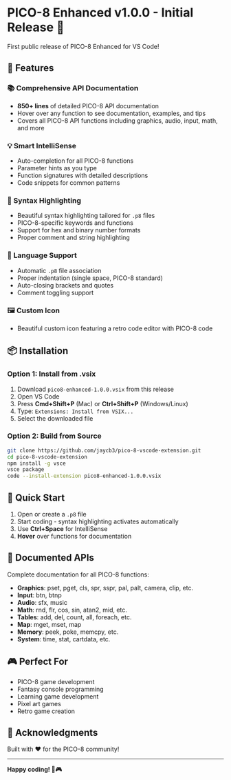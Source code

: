 # PICO-8 Enhanced v1.0.0 - Initial Release 🎉

First public release of PICO-8 Enhanced for VS Code!

## 🌟 Features

### 📚 Comprehensive API Documentation
- **850+ lines** of detailed PICO-8 API documentation
- Hover over any function to see documentation, examples, and tips
- Covers all PICO-8 API functions including graphics, audio, input, math, and more

### 💡 Smart IntelliSense
- Auto-completion for all PICO-8 functions
- Parameter hints as you type
- Function signatures with detailed descriptions
- Code snippets for common patterns

### 🎨 Syntax Highlighting
- Beautiful syntax highlighting tailored for `.p8` files
- PICO-8-specific keywords and functions
- Support for hex and binary number formats
- Proper comment and string highlighting

### 🎯 Language Support
- Automatic `.p8` file association
- Proper indentation (single space, PICO-8 standard)
- Auto-closing brackets and quotes
- Comment toggling support

### 🖼️ Custom Icon
- Beautiful custom icon featuring a retro code editor with PICO-8 code

## 📦 Installation

### Option 1: Install from .vsix
1. Download `pico8-enhanced-1.0.0.vsix` from this release
2. Open VS Code
3. Press **Cmd+Shift+P** (Mac) or **Ctrl+Shift+P** (Windows/Linux)
4. Type: `Extensions: Install from VSIX...`
5. Select the downloaded file

### Option 2: Build from Source
```bash
git clone https://github.com/jaycb3/pico-8-vscode-extension.git
cd pico-8-vscode-extension
npm install -g vsce
vsce package
code --install-extension pico8-enhanced-1.0.0.vsix
```

## 🚀 Quick Start

1. Open or create a `.p8` file
2. Start coding - syntax highlighting activates automatically
3. Use **Ctrl+Space** for IntelliSense
4. **Hover** over functions for documentation

## 📖 Documented APIs

Complete documentation for all PICO-8 functions:
- **Graphics**: pset, pget, cls, spr, sspr, pal, palt, camera, clip, etc.
- **Input**: btn, btnp
- **Audio**: sfx, music
- **Math**: rnd, flr, cos, sin, atan2, mid, etc.
- **Tables**: add, del, count, all, foreach, etc.
- **Map**: mget, mset, map
- **Memory**: peek, poke, memcpy, etc.
- **System**: time, stat, cartdata, etc.

## 🎮 Perfect For

- PICO-8 game development
- Fantasy console programming
- Learning game development
- Pixel art games
- Retro game creation

## 🙏 Acknowledgments

Built with ❤️ for the PICO-8 community!

---

**Happy coding! 🚀🎮**

